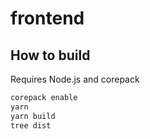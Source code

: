 # frontend

## How to build

Requires Node.js and corepack

```bash
corepack enable
yarn
yarn build
tree dist
```
